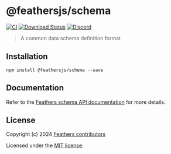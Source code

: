 # @feathersjs/schema

[![CI](https://github.com/feathersjs/feathers/workflows/CI/badge.svg)](https://github.com/feathersjs/feathers/actions?query=workflow%3ACI)
[![Download Status](https://img.shields.io/npm/dm/@feathersjs/schema.svg?style=flat-square)](https://www.npmjs.com/package/@feathersjs/schema)
[![Discord](https://badgen.net/badge/icon/discord?icon=discord&label)](https://discord.gg/qa8kez8QBx)

> A common data schema definition format

## Installation

```
npm install @feathersjs/schema --save
```

## Documentation

Refer to the [Feathers schema API documentation](https://feathersjs.com/api/schema/) for more details.

## License

Copyright (c) 2024 [Feathers contributors](https://github.com/feathersjs/feathers/graphs/contributors)

Licensed under the [MIT license](LICENSE).
